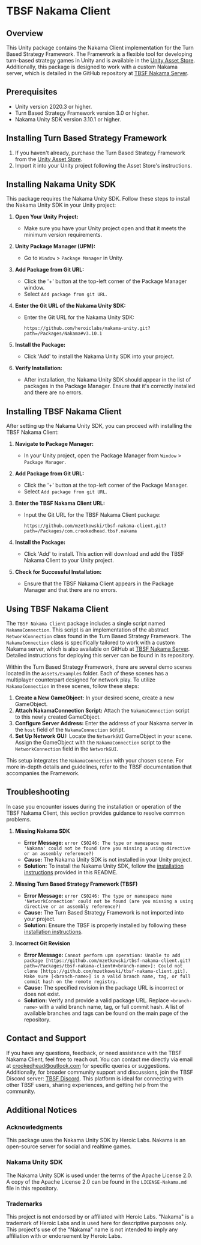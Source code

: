 # TBSF Nakama Client

## Overview
This Unity package contains the Nakama Client implementation for the Turn Based Strategy Framework. The Framework is a flexible tool for developing turn-based strategy games in Unity and is available in the [Unity Asset Store](http://u3d.as/mfd). Additionally, this package is designed to work with a custom Nakama server, which is detailed in the GitHub repository at [TBSF Nakama Server](https://github.com/mzetkowski/tbsf-nakama-server).

## Prerequisites
- Unity version 2020.3 or higher.
- Turn Based Strategy Framework version 3.0 or higher.
- Nakama Unity SDK version 3.10.1 or higher.

## Installing Turn Based Strategy Framework
1. If you haven't already, purchase the Turn Based Strategy Framework from the [Unity Asset Store](http://u3d.as/mfd).
2. Import it into your Unity project following the Asset Store's instructions.

## Installing Nakama Unity SDK

This package requires the Nakama Unity SDK. Follow these steps to install the Nakama Unity SDK in your Unity project:

1. **Open Your Unity Project:**
   - Make sure you have your Unity project open and that it meets the minimum version requirements.

2. **Unity Package Manager (UPM):**
   - Go to `Window` > `Package Manager` in Unity.

3. **Add Package from Git URL:**
   - Click the '+' button at the top-left corner of the Package Manager window.
   - Select `Add package from git URL`.

4. **Enter the Git URL of the Nakama Unity SDK:**
   - Enter the Git URL for the Nakama Unity SDK:
     ```
     https://github.com/heroiclabs/nakama-unity.git?path=/Packages/Nakama#v3.10.1
     ```
5. **Install the Package:**
   - Click 'Add' to install the Nakama Unity SDK into your project.

6. **Verify Installation:**
   - After installation, the Nakama Unity SDK should appear in the list of packages in the Package Manager. Ensure that it's correctly installed and there are no errors.

## Installing TBSF Nakama Client

After setting up the Nakama Unity SDK, you can proceed with installing the TBSF Nakama Client:

1. **Navigate to Package Manager:**
   - In your Unity project, open the Package Manager from `Window` > `Package Manager`.

2. **Add Package from Git URL:**
   - Click the '+' button at the top-left corner of the Package Manager.
   - Select `Add package from git URL`.

3. **Enter the TBSF Nakama Client URL:**
   - Input the Git URL for the TBSF Nakama Client package:
     ```
     https://github.com/mzetkowski/tbsf-nakama-client.git?path=/Packages/com.crookedhead.tbsf.nakama
     ```
4. **Install the Package:**
   - Click 'Add' to install. This action will download and add the TBSF Nakama Client to your Unity project.

5. **Check for Successful Installation:**
   - Ensure that the TBSF Nakama Client appears in the Package Manager and that there are no errors.

## Using TBSF Nakama Client

The `TBSF Nakama Client` package includes a single script named `NakamaConnection`. This script is an implementation of the abstract `NetworkConnection` class found in the Turn Based Strategy Framework. The `NakamaConnection` class is specifically tailored to work with a custom Nakama server, which is also available on GitHub at [TBSF Nakama Server](https://github.com/mzetkowski/tbsf-nakama-server). Detailed instructions for deploying this server can be found in its repository.

Within the Turn Based Strategy Framework, there are several demo scenes located in the `Assets/Examples` folder. Each of these scenes has a multiplayer counterpart designed for network play. To utilize `NakamaConnection` in these scenes, follow these steps:

1. **Create a New GameObject:** In your desired scene, create a new GameObject.
2. **Attach NakamaConnection Script:** Attach the `NakamaConnection` script to this newly created GameObject.
3. **Configure Server Address:** Enter the address of your Nakama server in the `host` field of the `NakamaConnection` script.
4. **Set Up Network GUI:** Locate the `NetworkGUI` GameObject in your scene. Assign the GameObject with the `NakamaConnection` script to the `NetworkConnection` field in the `NetworkGUI`.

This setup integrates the `NakamaConnection` with your chosen scene. For more in-depth details and guidelines, refer to the TBSF documentation that accompanies the Framework.

## Troubleshooting

In case you encounter issues during the installation or operation of the TBSF Nakama Client, this section provides guidance to resolve common problems.

1. **Missing Nakama SDK**
   - **Error Message:** `error CS0246: The type or namespace name 'Nakama' could not be found (are you missing a using directive or an assembly reference?)`
   - **Cause:** The Nakama Unity SDK is not installed in your Unity project.
   - **Solution:** To install the Nakama Unity SDK, follow the [installation instructions](https://github.com/mzetkowski/tbsf-nakama-client/edit/master/README.md#installing-nakama-unity-sdk) provided in this README.

2. **Missing Turn Based Strategy Framework (TBSF)**
   - **Error Message:** `error CS0246: The type or namespace name 'NetworkConnection' could not be found (are you missing a using directive or an assembly reference?)`
   - **Cause:** The Turn Based Strategy Framework is not imported into your project.
   - **Solution:** Ensure the TBSF is properly installed by following these [installation instructions](https://github.com/mzetkowski/tbsf-nakama-client/edit/master/README.md#installing-turn-based-strategy-framework).

3. **Incorrect Git Revision**
   - **Error Message:** `Cannot perform upm operation: Unable to add package [https://github.com/mzetkowski/tbsf-nakama-client.git?path=/Packages/tbsf-nakama-client#<branch-name>]: Could not clone [https://github.com/mzetkowski/tbsf-nakama-client.git]. Make sure [<branch-name>] is a valid branch name, tag, or full commit hash on the remote registry.`
   - **Cause:** The specified revision in the package URL is incorrect or does not exist.
   - **Solution:** Verify and provide a valid package URL. Replace `<branch-name>` with a valid branch name, tag, or full commit hash. A list of available branches and tags can be found on the main page of the repository.

## Contact and Support
If you have any questions, feedback, or need assistance with the TBSF Nakama Client, feel free to reach out. You can contact me directly via email at crookedhead@outlook.com for specific queries or suggestions. Additionally, for broader community support and discussions, join the TBSF Discord server: [TBSF Discord](https://discord.gg/uBJNPJHFjB). This platform is ideal for connecting with other TBSF users, sharing experiences, and getting help from the community.

## Additional Notices

### Acknowledgments

This package uses the Nakama Unity SDK by Heroic Labs. Nakama is an open-source server for social and realtime games.

### Nakama Unity SDK

The Nakama Unity SDK is used under the terms of the Apache License 2.0. A copy of the Apache License 2.0 can be found in the `LICENSE-Nakama.md` file in this repository.

### Trademarks

This project is not endorsed by or affiliated with Heroic Labs. "Nakama" is a trademark of Heroic Labs and is used here for descriptive purposes only. This project's use of the "Nakama" name is not intended to imply any affiliation with or endorsement by Heroic Labs.
